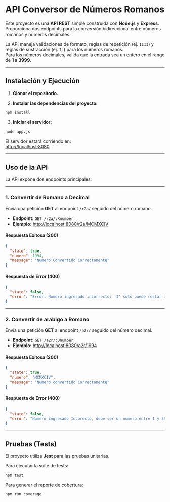 # API Conversor de Números Romanos

Este proyecto es una **API REST** simple construida con **Node.js** y **Express**.  
Proporciona dos endpoints para la conversión bidireccional entre números romanos y números decimales.

La API maneja validaciones de formato, reglas de repetición (ej. `IIII`) y reglas de sustracción (ej. `IL`) para los números romanos.  
Para los números decimales, valida que la entrada sea un entero en el rango de **1 a 3999**.

---

## Instalación y Ejecución

1. **Clonar el repositorio.**

2. **Instalar las dependencias del proyecto:**

```bash
npm install
```

3. **Iniciar el servidor:**

```bash
node app.js
```

El servidor estará corriendo en:  
[http://localhost:8080](http://localhost:8080)

---

## Uso de la API

La API expone dos endpoints principales:

---

### 1. Convertir de Romano a Decimal

Envía una petición **GET** al endpoint `/r2a/` seguido del número romano.

- **Endpoint:** `GET /r2a/:Rnumber`  
- **Ejemplo:** [http://localhost:8080/r2a/MCMXCIV](http://localhost:8080/r2a/MCMXCIV)

#### Respuesta Exitosa (200)

```json
{
  "state": true,
  "numero": 1994,
  "message": "Numero Convertido Correctamente"
}
```

#### Respuesta de Error (400)

```json
{
  "state": false,
  "error": "Error: Numero ingresado incorrecto: 'I' solo puede restar a 'V' y 'X'."
}
```

---

### 2. Convertir de arabigo a Romano

Envía una petición **GET** al endpoint `/a2r/` seguido del número decimal.

- **Endpoint:** `GET /a2r/:Dnumber`  
- **Ejemplo:** [http://localhost:8080/a2r/1994](http://localhost:8080/a2r/1994)

#### Respuesta Exitosa (200)

```json
{
  "state": true,
  "numero": "MCMXCIV",
  "message": "Numero convertido Correctamente"
}
```

#### Respuesta de Error (400)

```json
{
  "state": false,
  "error": "Numero ingresado Incorecto, debe ser un numero entre 1 y 3999"
}
```

---

## Pruebas (Tests)

El proyecto utiliza **Jest** para las pruebas unitarias.

Para ejecutar la suite de tests:

```bash
npm test
```

Para generar el reporte de cobertura:

```bash
npm run coverage
```
